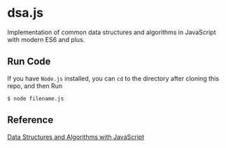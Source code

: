 # dsa.js
Implementation of common data structures and algorithms in JavaScript with modern ES6 and plus.

## Run Code

If you have `Node.js` installed, you can `cd` to the directory after cloning this repo, and then Run

```
$ node filename.js
```

## Reference

[Data Structures and Algorithms with JavaScript](http://shop.oreilly.com/product/0636920029557.do)
